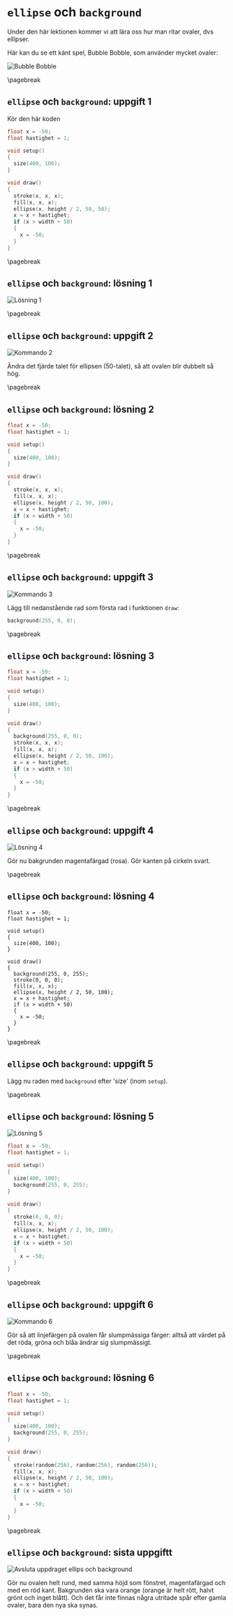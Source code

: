 # `ellipse` och `background`

Under den här lektionen kommer vi att lära oss hur man ritar ovaler, dvs ellipser.

Här kan du se ett känt spel, Bubble Bobble,
som använder mycket ovaler:

![Bubble Bobble](BubbleBobble.png)

\pagebreak

## `ellipse` och `background`: uppgift 1

Kör den här koden

```c++
float x = -50;
float hastighet = 1;

void setup()
{
  size(400, 100);
}

void draw()
{
  stroke(x, x, x);
  fill(x, x, x);
  ellipse(x, height / 2, 50, 50);
  x = x + hastighet;
  if (x > width + 50)
  {
    x = -50;
  }
}
```

\pagebreak

## `ellipse` och `background`: lösning 1

![Lösning 1](ellipse_och_background_1.png)

\pagebreak

## `ellipse` och `background`: uppgift 2

![Kommando 2](ellipse_och_background_2.png)

Ändra det fjärde talet för ellipsen (50-talet),
så att ovalen blir dubbelt så hög.

\pagebreak

## `ellipse` och `background`: lösning 2

```c++
float x = -50;
float hastighet = 1;

void setup()
{
  size(400, 100);
}

void draw()
{
  stroke(x, x, x);
  fill(x, x, x);
  ellipse(x, height / 2, 50, 100);
  x = x + hastighet;
  if (x > width + 50)
  {
    x = -50;
  }
}
```

\pagebreak

## `ellipse` och `background`: uppgift 3

![Kommando 3](ellipse_och_background_3.png)

Lägg till nedanstående rad som första rad i funktionen `draw`:

```c++
background(255, 0, 0);
```

\pagebreak

## `ellipse` och `background`: lösning 3

```c++
float x = -50;
float hastighet = 1;

void setup()
{
  size(400, 100);
}

void draw()
{
  background(255, 0, 0);
  stroke(x, x, x);
  fill(x, x, x);
  ellipse(x, height / 2, 50, 100);
  x = x + hastighet;
  if (x > width + 50)
  {
    x = -50;
  }
}
```

\pagebreak

## `ellipse` och `background`: uppgift 4

![Lösning 4](ellipse_och_background_4.png)

Gör nu bakgrunden magentafärgad (rosa).
Gör kanten på cirkeln svart.

\pagebreak

## `ellipse` och `background`: lösning 4

```
float x = -50;
float hastighet = 1;

void setup()
{
  size(400, 100);
}

void draw()
{
  background(255, 0, 255);
  stroke(0, 0, 0);
  fill(x, x, x);
  ellipse(x, height / 2, 50, 100);
  x = x + hastighet;
  if (x > width + 50)
  {
    x = -50;
  }
}
```

\pagebreak

## `ellipse` och `background`: uppgift 5

Lägg nu raden med `background` efter 'size' (inom `setup`).

\pagebreak

## `ellipse` och `background`: lösning 5

![Lösning 5](ellipse_och_background_5.png)

```c++
float x = -50;
float hastighet = 1;

void setup()
{
  size(400, 100);
  background(255, 0, 255);
}

void draw()
{
  stroke(0, 0, 0);
  fill(x, x, x);
  ellipse(x, height / 2, 50, 100);
  x = x + hastighet;
  if (x > width + 50)
  {
    x = -50;
  }
}
```

\pagebreak

## `ellipse` och `background`: uppgift 6

![Kommando 6](ellipse_och_background_6.png)

Gör så att linjefärgen på ovalen får slumpmässiga färger: alltså att värdet på det röda, gröna och
blåa ändrar sig slumpmässigt.

\pagebreak

## `ellipse` och `background`: lösning 6

```c++
float x = -50;
float hastighet = 1;

void setup()
{
  size(400, 100);
  background(255, 0, 255);
}

void draw()
{
  stroke(random(256), random(256), random(256));
  fill(x, x, x);
  ellipse(x, height / 2, 50, 100);
  x = x + hastighet;
  if (x > width + 50)
  {
    x = -50;
  }
}
```

\pagebreak

## `ellipse` och `background`: sista uppgiftt

![Avsluta uppdraget `ellips` och `background`](ellipse_och_background_slutuppgift.png)

Gör nu ovalen helt rund, med samma höjd som fönstret, magentafärgad och med en röd kant.
Bakgrunden ska vara orange (orange är helt rött, halvt grönt och inget blått).
Och det får inte finnas några utritade spår efter gamla ovaler, bara den nya ska synas.
